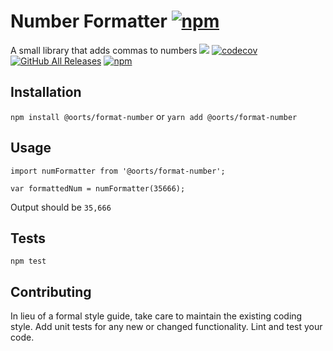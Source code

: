 Number Formatter [![npm](https://img.shields.io/npm/v/:package.svg)](https://www.npmjs.com/package/@oorts/format-number)
=========

A small library that adds commas to numbers
![](https://travis-ci.org/nguyentuandat/format-number.svg?branch=master) [![codecov](https://codecov.io/gh/nguyentuandat/format-number/branch/master/graph/badge.svg)](https://codecov.io/gh/nguyentuandat/format-number) 
[![GitHub All Releases](https://img.shields.io/github/downloads/nguyentuandat/format-number/total.svg)](https://github.com/nguyentuandat/format-number) 
[![npm](https://img.shields.io/npm/dt/:package.svg)](https://www.npmjs.com/package/@oorts/format-number)




## Installation

  `npm install @oorts/format-number`
  or
  `yarn add @oorts/format-number`

## Usage

    import numFormatter from '@oorts/format-number';

    var formattedNum = numFormatter(35666);
  
  
  Output should be `35,666`


## Tests

  `npm test`

## Contributing

In lieu of a formal style guide, take care to maintain the existing coding style. Add unit tests for any new or changed functionality. Lint and test your code.